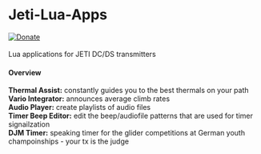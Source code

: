 # Jeti-Lua-Apps
[![Donate](https://img.shields.io/badge/Donate-PayPal-green.svg)](https://www.paypal.com/donate?hosted_button_id=749FB8DD5PZ8S)\
\
Lua applications for JETI DC/DS transmitters

#### Overview
**Thermal Assist:** constantly guides you to the best thermals on your path\
**Vario Integrator:** announces average climb rates\
**Audio Player:** create playlists of audio files\
**Timer Beep Editor:** edit the beep/audiofile patterns that are used for timer signailzation\
**DJM Timer:** speaking timer for the glider competitions at German youth champoinships - your tx is the judge
